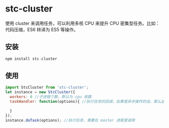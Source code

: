 # stc-cluster

使用 cluster 来调用任务，可以利用多核 CPU 来提升 CPU 密集型任务。比如：代码压缩，ES6 转译为 ES5 等操作。

## 安装

```js
npm install stc-cluster
```

## 使用

```js
import StcCluster from 'stc-cluster';
let instance = new StcCluster({
  workers: 0 //子进程个数，默认为 cpu 核数
  taskHandler: function(options){ //执行任务的回调，如果是异步操作的话，那么返回 Promise
    
  }
});
instance.doTask(options); //执行任务，需要在 master 进程里调用
```
